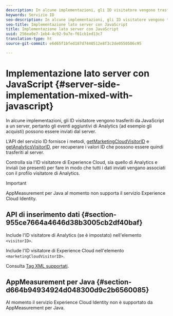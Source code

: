 ```yaml
---
description: In alcune implementazioni, gli ID visitatore vengono trasferiti da JavaScript a un server, pertanto gli eventi aggiuntivi di Analytics (ad esempio gli acquisti) possono essere inviati dal server.
keywords: Servizio ID
seo-description: In alcune implementazioni, gli ID visitatore vengono trasferiti da JavaScript a un server, pertanto gli eventi aggiuntivi di Analytics (ad esempio gli acquisti) possono essere inviati dal server.
seo-title: Implementazione lato server con JavaScript
title: Implementazione lato server con JavaScript
uuid: 256ea0e7-1eb4-4c92-9a7e-f61cb1ed13c7
translation-type: ht
source-git-commit: e6d65f1bfed187d7440512e8f3c2de0550506c95

---
```



# Implementazione lato server con JavaScript {#server-side-implementation-mixed-with-javascript}

In alcune implementazioni, gli ID visitatore vengono trasferiti da JavaScript a un server, pertanto gli eventi aggiuntivi di Analytics (ad esempio gli acquisti) possono essere inviati dal server.

L’API del servizio ID fornisce i metodi, [getMarketingCloudVisitorID](../../library/get-set/getmcvid.md) e [getAnalyticsVisitorID](../../library/get-set/getanalyticsvisitorid.md), per recuperare i valori ID che possono essere quindi trasferiti al server.

Controlla sia l'ID visitatore di Experience Cloud, sia quello di Analytics e inviali (se presenti) per fare in modo che tutti i dati inviati vengano associati con il profilo visitatore di Analytics.

>[!IMPORTANT]
>
>AppMeasurement per Java al momento non supporta il servizio Experience Cloud Identity.

## API di inserimento dati {#section-955ce7664a4646d38b3005cb2df40baf}

Include l'ID visitatore di Analytics (se è impostato) nell'elemento `<visitorID>`.

Include l'ID visitatore di Experience Cloud nell'elemento `<marketingCloudVisitorID>`.

Consulta [Tag XML supportati](https://marketing.adobe.com/developer/it_IT/documentation/data-insertion/r-supported-tags).

## AppMeasurement per Java {#section-d664b94934924d048300d9c2b6560085}

Al momento il servizio Experience Cloud Identity non è supportato da AppMeasurement per Java.
